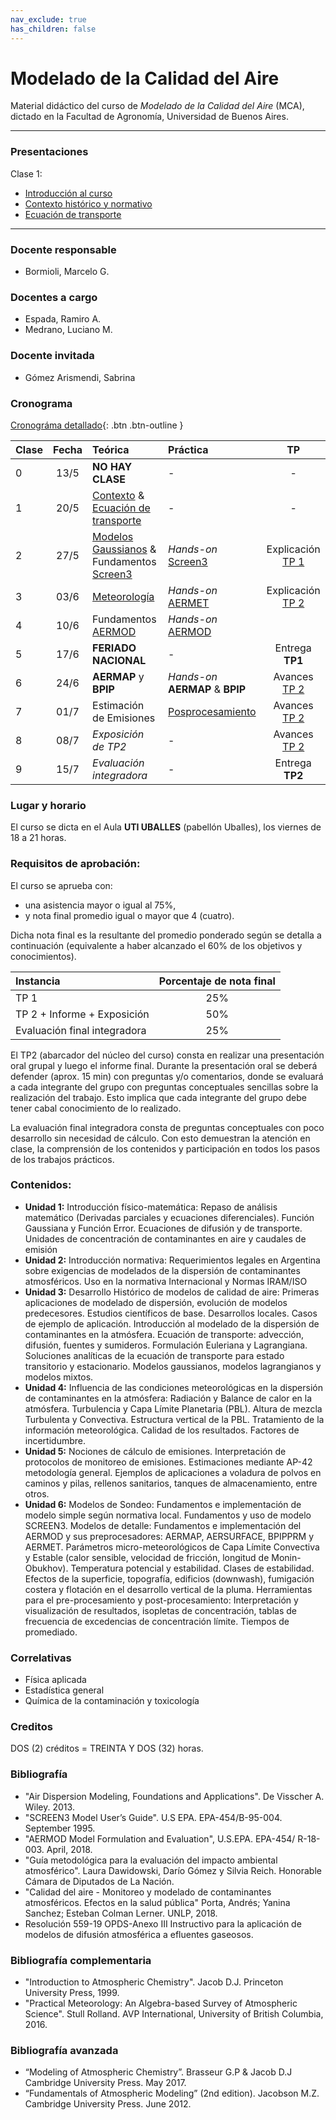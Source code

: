 ```yaml
---
nav_exclude: true
has_children: false
---
```


# Modelado de la Calidad del Aire

Material didáctico del curso de *Modelado de la Calidad del Aire* (MCA), dictado en la Facultad de Agronomía, Universidad de Buenos Aires.

---

### Presentaciones


Clase 1:
+ [Introducción al curso](./files/MCA_1_Presentación.ppt)
+ [Contexto histórico y normativo](./files/MCA_1_Contexto.pdf)
+ [Ecuación de transporte](./files/MCA_1_EcTransporte.pdf)

---

### Docente responsable
+ Bormioli, Marcelo G.

### Docentes a cargo
+ Espada, Ramiro A.
+ Medrano, Luciano M.

### Docente invitada
+ Gómez Arismendi, Sabrina


### Cronograma

[Cronográma detallado](./files/Cronograma.pdf){: .btn .btn-outline }


|Clase| Fecha | Teórica | Práctica |   TP  |
|:---|:-----:|:--------|:----------|:-----:|
| 0  | 13/5  | **NO HAY CLASE**                                                            |     -      | - |
| 1  | 20/5  | [Contexto](./teo/c0a.html) & [Ecuación de transporte](./teo/c0a.html)       |     -      | - |
| 2  | 27/5  | [Modelos Gaussianos](./teo/c1b.html) & Fundamentos [Screen3](./teo/c2.html) | *Hands-on* [Screen3](./tut/screen3.html) | Explicación [TP 1](./tps/tp1.html)   |
| 3  | 03/6  | [Meteorología](./teo/c3.html)       | *Hands-on* [AERMET](tut/aermet.html) |  Explicación [TP 2](./tps/tp2.html)   |
| 4  | 10/6  | Fundamentos [AERMOD](./teo/c6.html) | *Hands-on* [AERMOD](./tut/aermod.html)  | |
| 5  | 17/6  | **FERIADO NACIONAL**                | -                                  | Entrega **TP1**                      |
| 6  | 24/6  | **AERMAP** y **BPIP**               | *Hands-on* **AERMAP** & **BPIP**   | Avances [TP 2](./tps/tp2.html) |
| 7  | 01/7  | Estimación de Emisiones             | [Posprocesamiento](./tut/pos.html) | Avances [TP 2](./tps/tp2.html) |
| 8  | 08/7  | *Exposición de TP2*                 | -                                  | Avances [TP 2](./tps/tp2.html) |
| 9  | 15/7  | *Evaluación integradora*            | -                                  | Entrega **TP2**                      | 


### Lugar y horario
El curso se dicta en el Aula **UTI UBALLES** (pabellón Uballes), los viernes de 18 a 21 horas.


### Requisitos de aprobación:

El  curso se aprueba con:
- una asistencia mayor o igual al 75%,
- y nota final promedio igual o mayor que 4 (cuatro).

Dicha nota final es la resultante del promedio ponderado según se detalla a continuación
(equivalente a haber alcanzado el 60% de los objetivos y conocimientos).

| Instancia | Porcentaje de nota final |
|:----------|:-----------------:|
| TP 1                         | 25% |  
| TP 2 + Informe + Exposición  | 50% |
| Evaluación final integradora | 25% |

El TP2 (abarcador del núcleo del curso) consta en realizar una presentación oral grupal y luego el
informe final. Durante la presentación oral se deberá defender (aprox. 15 min) con preguntas y/o comentarios, donde se evaluará a cada integrante del grupo con preguntas conceptuales sencillas sobre la realización del trabajo. Esto implica que cada integrante del grupo debe tener cabal conocimiento de lo realizado.

La evaluación final integradora consta de preguntas conceptuales con poco desarrollo sin necesidad de cálculo. Con esto demuestran la atención en clase, la comprensión de los contenidos y participación en todos los pasos de los trabajos prácticos.


### Contenidos:

- **Unidad 1:** Introducción físico-matemática: Repaso de análisis matemático (Derivadas parciales y ecuaciones diferenciales). Función Gaussiana y Función Error. Ecuaciones de difusión y de transporte. Unidades de concentración de contaminantes en aire y caudales de emisión
- **Unidad 2:** Introducción normativa: Requerimientos legales en Argentina sobre exigencias de modelados de la dispersión de contaminantes atmosféricos. Uso en la normativa Internacional y Normas IRAM/ISO
- **Unidad 3:** Desarrollo Histórico de modelos de calidad de aire: Primeras aplicaciones de modelado de dispersión, evolución de modelos predecesores. Estudios científicos de base. Desarrollos locales. Casos de ejemplo de aplicación. Introducción al modelado de la dispersión de contaminantes en la atmósfera. Ecuación de transporte: advección, difusión, fuentes y sumideros. Formulación Euleriana y Lagrangiana. Soluciones analíticas de la ecuación de transporte para estado transitorio y estacionario. Modelos gaussianos, modelos lagrangianos y modelos mixtos.
- **Unidad 4:** Influencia de las condiciones meteorológicas en la dispersión de contaminantes en la atmósfera: Radiación y Balance de calor en la atmósfera. Turbulencia y Capa Límite Planetaria (PBL). Altura de mezcla Turbulenta y Convectiva. Estructura vertical de la PBL. Tratamiento de la información meteorológica. Calidad de los resultados. Factores de incertidumbre. 
- **Unidad 5:** Nociones de cálculo de emisiones. Interpretación de protocolos de monitoreo de emisiones. Estimaciones mediante AP-42 metodología general. Ejemplos de aplicaciones a voladura de polvos en caminos y pilas, rellenos sanitarios, tanques de almacenamiento, entre otros. 
- **Unidad 6:** Modelos de Sondeo: Fundamentos e implementación de modelo simple según normativa local. Fundamentos y uso de modelo SCREEN3. Modelos de detalle: Fundamentos e implementación del AERMOD y sus preprocesadores: AERMAP, AERSURFACE, BPIPPRM y AERMET. Parámetros micro-meteorológicos de Capa Límite Convectiva y Estable (calor sensible, velocidad de fricción, longitud de Monin-Obukhov). Temperatura potencial y estabilidad. Clases de estabilidad. Efectos de la superficie, topografía, edificios (downwash), fumigación costera y flotación en el desarrollo vertical de la pluma. Herramientas para el pre-procesamiento y post-procesamiento:
Interpretación y visualización de resultados, isopletas de concentración, tablas de frecuencia de excedencias de concentración límite. Tiempos de promediado. 

### Correlativas
+ Física aplicada
+ Estadística general
+ Química de la contaminación y toxicología

### Creditos
DOS (2) créditos = TREINTA Y DOS (32) horas.

### Bibliografía

+ "Air Dispersion Modeling, Foundations and Applications". De Visscher A. Wiley. 2013.
+ "SCREEN3 Model User’s Guide". U.S EPA. EPA-454/B-95-004. September 1995.
+ "AERMOD Model Formulation and Evaluation", U.S.EPA. EPA-454/ R-18-003. April, 2018.
+ "Guía metodológica para la evaluación del impacto ambiental atmosférico". Laura Dawidowski, Darío Gómez y Silvia Reich. Honorable Cámara de Diputados de La Nación.
+ "Calidad del aire - Monitoreo y modelado de contaminantes atmosféricos. Efectos en la salud pública" Porta, Andrés; Yanina Sanchez; Esteban Colman Lerner. UNLP, 2018.
+ Resolución 559-19 OPDS-Anexo III Instructivo para la aplicación de modelos de difusión atmosférica a efluentes gaseosos. 

### Bibliografía complementaria

+ "Introduction to Atmospheric Chemistry". Jacob D.J. Princeton University Press, 1999.
+ "Practical Meteorology: An Algebra-based Survey of Atmospheric Science". Stull Rolland. AVP International, University of British Columbia, 2016.

### Bibliografía avanzada

+ “Modeling of Atmospheric Chemistry”. Brasseur G.P & Jacob D.J Cambridge University Press. May 2017.
+ “Fundamentals of Atmospheric Modeling” (2nd edition). Jacobson M.Z. Cambridge University Press. June 2012.

